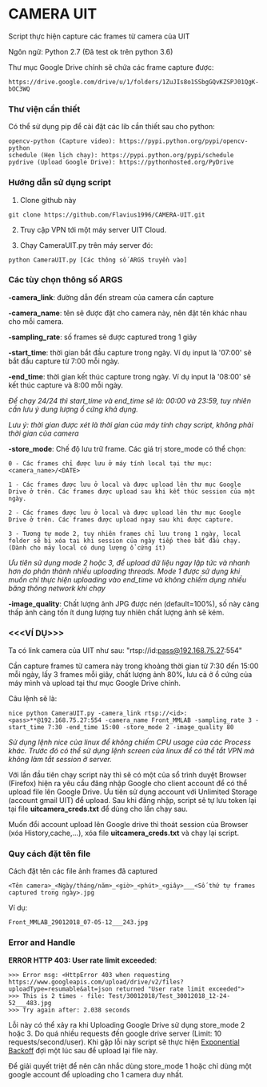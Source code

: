 # CAMERA UIT
Script thực hiện capture các frames từ camera của UIT

Ngôn ngữ: Python 2.7 (Đã test ok trên python 3.6)

Thư mục Google Drive chính sẽ chứa các frame capture được:
```Shell
https://drive.google.com/drive/u/1/folders/1ZuJIs8o1SSbgGQvKZSPJ01QgK-bOC3WQ
```


### Thư viện cần thiết

Có thể sử dụng pip để cài đặt các lib cần thiết sau cho python:
```Shell
opencv-python (Capture video): https://pypi.python.org/pypi/opencv-python
schedule (Hẹn lịch chạy): https://pypi.python.org/pypi/schedule
pydrive (Upload Google Drive): https://pythonhosted.org/PyDrive
```

### Hướng dẫn sử dụng script

1. Clone github này
```Shell
git clone https://github.com/Flavius1996/CAMERA-UIT.git
```

2. Truy cập VPN tới một máy server UIT Cloud.

3. Chạy CameraUIT.py trên máy server đó:
```Shell
python CameraUIT.py [Các thông số ARGS truyền vào]
```

### Các tùy chọn thông số ARGS
**-camera_link**: đường dẫn đến stream của camera cần capture

**-camera_name**: tên sẽ được đặt cho camera này, nên đặt tên khác nhau cho mỗi camera.

**-sampling_rate**: số frames sẽ được captured trong 1 giây

**-start_time**: thời gian bắt đầu capture trong ngày. Ví dụ input là '07:00' sẽ bắt đầu capture từ 7:00 mỗi ngày.

**-end_time**: thời gian kết thúc capture trong ngày. Ví dụ input là '08:00' sẽ kết thúc capture và 8:00 mỗi ngày.

*Để chạy 24/24 thì start_time và end_time sẽ là: 00:00 và 23:59, tuy nhiên cần lưu ý dung lượng ổ cứng khả dụng.*

*Lưu ý: thời gian được xét là thời gian của máy tính chạy script, không phải thời gian của camera*

**-store_mode**: Chế độ lưu trữ frame. Các giá trị store_mode có thể chọn:

    0 - Các frames chỉ được lưu ở máy tính local tại thư mục: <camera_name>/<DATE>
    
    1 - Các frames được lưu ở local và được upload lên thư mục Google Drive ở trên. Các frames được upload sau khi kết thúc session của một ngày.
    
    2 - Các frames được lưu ở local và được upload lên thư mục Google Drive ở trên. Các frames được upload ngay sau khi được capture.
    
    3 - Tương tự mode 2, tuy nhiên frames chỉ lưu trong 1 ngày, local folder sẽ bị xóa tại khi session của ngày tiếp theo bắt đầu chạy. (Dành cho máy local có dung lượng ổ cứng ít)

*Ưu tiên sử dụng mode 2 hoặc 3, để upload dữ liệu ngay lập tức và nhanh hơn do phân thành nhiều uploading threads. Mode 1 được sử dụng khi muốn chỉ thực hiện uploading vào end_time và không chiếm dụng nhiều băng thông network khi chạy*


**-image_quality**: Chất lượng ảnh JPG được nén (default=100%), số này càng thấp ảnh càng tốn ít dung lượng tuy nhiên chất lượng ảnh sẽ kém.

### <<<VÍ DỤ>>>
Ta có link camera của UIT như sau: "rtsp://id:pass@192.168.75.27:554"
  
Cần capture frames từ camera này trong khoảng thời gian từ 7:30 đến 15:00 mỗi ngày, lấy 3 frames mỗi giây, chất lượng ảnh 80%,  lưu cả ở ổ cứng của máy mình và upload tại thư mục Google Drive chính.

Câu lệnh sẽ là:
  
```Shell
nice python CameraUIT.py -camera_link rtsp://<id>:<pass>**@192.168.75.27:554 -camera_name Front_MMLAB -sampling_rate 3 -start_time 7:30 -end_time 15:00 -store_mode 2 -image_quality 80
```

*Sử dụng lệnh nice của linux để không chiếm CPU usage của các Process khác. Trước đó có thể sử dụng lệnh screen của linux để có thể tắt VPN mà không làm tắt session ở server.*

Với lần đầu tiên chạy script này thì sẽ có một của sổ trình duyệt Browser (Firefox) hiện ra yêu cầu đăng nhập Google cho client account để có thể upload file lên Google Drive. Ưu tiên sử dụng account với Unlimited Storage (account gmail UIT) để upload. Sau khi đăng nhập, script sẽ tự lưu token lại tại file **uitcamera_creds.txt** để dùng cho lần chạy sau.

Muốn đổi account upload lên Google drive thì thoát session của Browser (xóa History,cache,...), xóa file **uitcamera_creds.txt** và chạy lại script.

### Quy cách đặt tên file
Cách đặt tên các file ảnh frames đã captured

    <Tên camera>_<Ngày/tháng/năm>_<giờ>_<phút>_<giây>___<Số thứ tự frames captured trong ngày>.jpg

Ví dụ:

    Front_MMLAB_29012018_07-05-12___243.jpg

### Error and Handle
**ERROR HTTP 403: User rate limit exceeded**: 

    >>> Error msg: <HttpError 403 when requesting https://www.googleapis.com/upload/drive/v2/files?uploadType=resumable&alt=json returned "User rate limit exceeded">
    >>> This is 2 times - file: Test/30012018/Test_30012018_12-24-52___483.jpg
    >>> Try again after: 2.038 seconds
    
Lỗi này có thể xảy ra khi Uploading Google Drive sử dụng store_mode 2 hoặc 3. Do quá nhiều requests đến google drive server (Limit: 10 requests/second/user). Khi gặp lỗi này script sẽ thực hiện [Exponential Backoff](https://developers.google.com/drive/v3/web/handle-errors#exponential-backoff) đợi một lúc sau để upload lại file này.

Để giải quyết triệt để nên cân nhắc dùng store_mode 1 hoặc chỉ dùng một google account để uploading cho 1 camera duy nhất.
